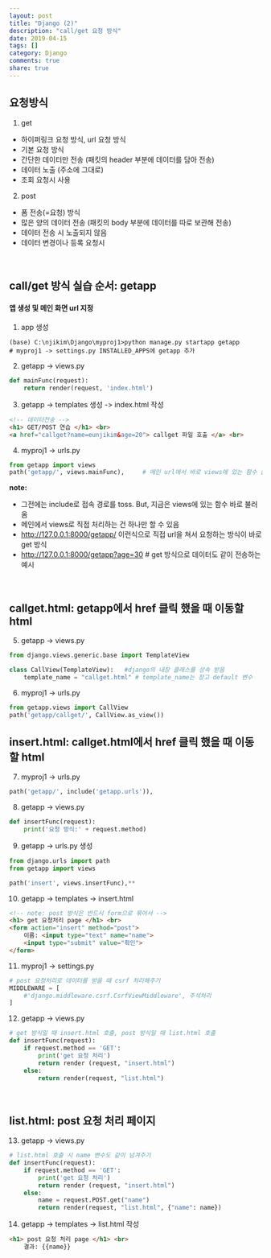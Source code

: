 ```yaml
---
layout: post
title: "Django (2)"
description: "call/get 요청 방식"
date: 2019-04-15
tags: []
category: Django
comments: true
share: true
---
```


## 요청방식
1. get
 - 하이퍼링크 요청 방식, url 요청 방식
 - 기본 요청 방식
 - 간단한 데이터만 전송 (패킷의 header 부분에 데이터를 담아 전송)
 - 데이터 노출 (주소에 그대로)
 - 조회 요청시 사용
    
2. post
 - 폼 전송(=요청) 방식
 - 많은 양의 데이터 전송 (패킷의 body 부분에 데이터를 따로 보관해 전송)
 - 데이터 전송 시 노출되지 않음
 - 데이터 변경이나 등록 요청시
<br>

## call/get 방식 실습 순서: getapp

#### 앱 생성 및 메인 화면 url 지정

1. app 생성
```
(base) C:\njikim\Django\myproj1>python manage.py startapp getapp
# myproj1 -> settings.py INSTALLED_APPS에 getapp 추가
```
2. getapp -> views.py
```python
def mainFunc(request):
    return render(request, 'index.html')
```

3. getapp -> templates 생성 -> index.html 작성
```html
<!-- 데이터전송 -->
<h1> GET/POST 연습 </h1> <br>
<a href="callget?name=eunjikim&age=20"> callget 파일 호출 </a> <br>
```

4. myproj1 -> urls.py
```python
from getapp import views
path('getapp/', views.mainFunc),     # 메인 url에서 바로 views에 있는 함수 불러와서 처리    
```
**note:** 
- 그전에는 include로 접속 경로를 toss. But, 지금은 views에 있는 함수 바로 불러옴
- 메인에서 views로 직접 처리하는 건 하나만 할 수 있음
- http://127.0.0.1:8000/getapp/ 이런식으로 직접 url을 쳐서 요청하는 방식이 바로 get 방식
- http://127.0.0.1:8000/getapp?age=30    # get 방식으로 데이터도 같이 전송하는 예시

<Br>

## callget.html: getapp에서 href 클릭 했을 때 이동할 html 

5. getapp -> views.py
```python
from django.views.generic.base import TemplateView

class CallView(TemplateView):   #django의 내장 클래스를 상속 받음
    template_name = "callget.html" # template_name는 장고 default 변수
```

6. myproj1 -> urls.py
```python
from getapp.views import CallView
path('getapp/callget/', CallView.as_view())
```

## insert.html: callget.html에서 href 클릭 했을 때 이동할 html 
7. myproj1 -> urls.py
```python    
path('getapp/', include('getapp.urls')),
```

8. getapp -> views.py  
```python
def insertFunc(request):
    print('요청 방식:' + request.method)
```

9. getapp -> urls.py 생성
```python
from django.urls import path
from getapp import views

path('insert', views.insertFunc),**
```

10. getapp -> templates -> insert.html
```html
<!-- note: post 방식은 반드시 form으로 묶어서 -->      
<h1> get 요청처리 page </h1> <br>
<form action="insert" method="post">
    이름: <input type="text" name="name">
    <input type="submit" value="확인">
</form>    
```

11. myproj1 -> settings.py
```python
# post 요청처리로 데이터를 받을 때 csrf 처리해주기
MIDDLEWARE = [
    #'django.middleware.csrf.CsrfViewMiddleware', 주석처리
]  
```

12. getapp -> views.py
```python
# get 방식일 때 insert.html 호출, post 방식일 때 list.html 호출 
def insertFunc(request):
    if request.method == 'GET':
        print('get 요청 처리')
        return render (request, "insert.html")
    else:
        return render(request, "list.html")
```
<br>

## list.html: post 요청 처리 페이지 
13. getapp -> views.py
```python
# list.html 호출 시 name 변수도 같이 넘겨주기 
def insertFunc(request):
    if request.method == 'GET':
        print('get 요청 처리')
        return render (request, "insert.html")
    else:
        name = request.POST.get("name")
        return render(request, "list.html", {"name": name})
```

14.  getapp -> templates -> list.html 작성
```html
<h1> post 요청 처리 page </h1> <br>
    결과: {{name}}
```


